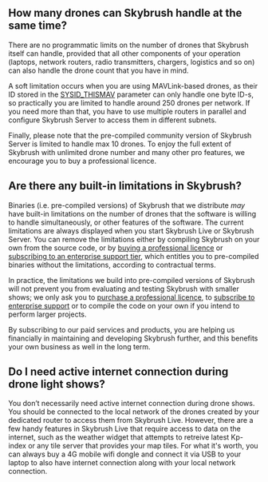 ## How many drones can Skybrush handle at the same time?

There are no programmatic limits on the number of drones that Skybrush itself can handle, provided that all other components of your operation (laptops, network routers, radio transmitters, chargers, logistics and so on) can also handle the drone count that you have in mind. 

A soft limitation occurs when you are using MAVLink-based drones, as their ID stored in the [SYSID_THISMAV](https://ardupilot.org/copter/docs/parameters.html#sysid-thismav-mavlink-system-id-of-this-vehicle) parameter can only handle one byte ID-s, so practically you are limited to handle around 250 drones per network. If you need more than that, you have to use multiple routers in parallel and configure Skybrush Server to access them in different subnets.

Finally, please note that the pre-compiled community version of Skybrush Server is limited to handle max 10 drones. To enjoy the full extent of Skybrush with unlimited drone number and many other pro features, we encourage you to buy a professional licence.


## Are there any built-in limitations in Skybrush?

Binaries (i.e. pre-compiled versions) of Skybrush that we distribute _may_ have built-in limitations on the number of drones that the software is willing to handle simultaneously, or other features of the software. The current limitations are always displayed when you start Skybrush Live or Skybrush Server. You can remove the limitations either by compiling Skybrush on your own from the source code, or by [buying a professional licence](https://skybrush.io/shop/) or [subscribing to an enterprise support tier](https://skybrush.io/support/), which entitles you to pre-compiled binaries without the limitations, according to contractual terms.

In practice, the limitations we build into pre-compiled versions of Skybrush will not prevent you from evaluating and testing Skybrush with smaller shows; we only ask you to [purchase a professional licence](https://skybrush.io/shop/), to [subscribe to enterprise support](https://skybrush.io/support/) or to compile the code on your own if you intend to perform larger projects.

By subscribing to our paid services and products, you are helping us financially in maintaining and developing Skybrush further, and this benefits your own business as well in the long term.


## Do I need active internet connection during drone light shows?

You don’t necessarily need active internet connection during drone shows. You should be connected to the local network of the drones created by your dedicated router to access them from Skybrush Live. However, there are a few handy features in Skybrush Live that require access to data on the internet, such as the weather widget that attempts to retreive latest Kp-index or any tile server that provides your map tiles. For what it's worth, you can always buy a 4G mobile wifi dongle and connect it via USB to your laptop to also have internet connection along with your local network connection. 

